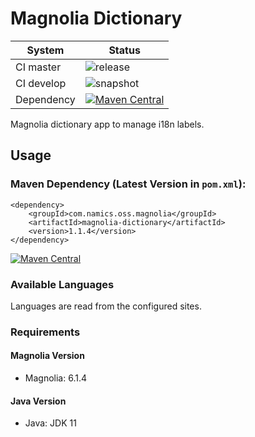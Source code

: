 # Magnolia Dictionary
System        | Status
--------------|------------------------------------------------
CI master     | ![release](https://github.com/namics/magnolia-dictionary/workflows/release%20and%20deploy/badge.svg)
CI develop    | ![snapshot](https://github.com/namics/magnolia-dictionary/workflows/deploy%20snapshot/badge.svg)
Dependency    | [![Maven Central](https://maven-badges.herokuapp.com/maven-central/com.namics.oss.magnolia/magnolia-dictionary/badge.svg)](https://maven-badges.herokuapp.com/maven-central/com.namics.oss.magnolia/magnolia-dictionary)


Magnolia dictionary app to manage i18n labels.

## Usage

### Maven Dependency (Latest Version in `pom.xml`):

	<dependency>
		<groupId>com.namics.oss.magnolia</groupId>
		<artifactId>magnolia-dictionary</artifactId>
		<version>1.1.4</version>
	</dependency>

[![Maven Central](https://maven-badges.herokuapp.com/maven-central/com.namics.oss.magnolia/magnolia-dictionary/badge.svg)](https://maven-badges.herokuapp.com/maven-central/com.namics.oss.magnolia/magnolia-dictionary)

### Available Languages

Languages are read from the configured sites.

### Requirements

#### Magnolia Version

- Magnolia: 6.1.4

#### Java Version

- Java: JDK 11


[maven-central-version]: https://maven-badges.herokuapp.com/maven-central/com.namics.oss/magnolia-dictionary/badge.svg
[maven-central]: https://maven-badges.herokuapp.com/maven-central/com.namics.oss/magnolia-dictionary